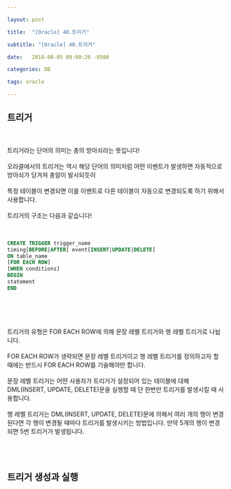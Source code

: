 ```yaml
---

layout: post

title:  "[Oracle] 40.트리거"

subtitle: "[Oracle] 40.트리거"

date:   2018-08-05 09:00:20 -0500

categories: DB

tags: oracle

---
```



## 트리거

<br>
<br>
트리거라는 단어의 의미는 총의 방아쇠라는 뜻입니다!
<br>
<br>
오라클에서의 트리거는 역시 해당 단어의 의미처럼 어떤 이벤트가 발생하면 자동적으로 방아쇠가 당겨져 총알이 발사되듯이 
<br>
<br>
특정 테이블이 변경되면 이를 이벤트로 다른 테이블이 자동으로 변경되도록 하기 위해서 사용합니다. 
<br>
<br>
트리거의 구조는 다음과 같습니다!
<br>
<br>
<br>

```sql
CREATE TRIGGER trigger_name 
timing[BEFORE|AFTER] event[INSERT|UPDATE|DELETE]
ON table_name
[FOR EACH ROW]
[WHEN conditions]
BEGIN 
statement
END
```

<br>
<br>
<br>
<br>
트리거의 유형은 FOR EACH ROW에 의해 문장 레벨 트리거와 행 레벨 트리거로 나뉩니다.
<br>
<br>
FOR EACH ROW가 생략되면 문장 레벨 트리거이고 행 레벨 트리거를 정의하고자 할 때에는 반드시 FOR EACH ROW를 기술해야만 합니다. 
<br>
<br>
문장 레벨 트리거는 어떤 사용자가 트리거가 설정되어 있는 테이블에 대해 DML(INSERT, UPDATE, DELETE)문을 실행할 때 단 한번만 트리거를 발생시킬 때 사용합니다. 
<br>
<br>
행 레벨 트리거는 DML(INSERT, UPDATE, DELETE)문에 의해서 여러 개의 행이 변경된다면 각 행이 변경될 때마다 트리거를 발생시키는 방법입니다. 만약 5개의 행이 변경되면 5번 트리거가 발생됩니다. 
<br>
<br>
<br>
<br>

## 트리거 생성과 실행

<br>
<br>
<br>

